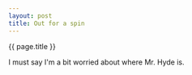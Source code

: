 ```yaml
---
layout: post
title: Out for a spin
---
```


{{ page.title }}

I must say I'm a bit worried about where Mr. Hyde is.